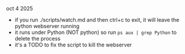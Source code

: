 
oct 4 2025
- if you run ./scripts/watch.md and then ctrl+c to exit, it will leave the python webserver running
- it runs under Python (NOT python) so run `ps aux | grep Python` to delete the process
- it's a TODO to fix the script to kill the webserver
